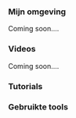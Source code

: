 ### Mijn omgeving
Coming soon....


### Videos
Coming soon....

### Tutorials

### Gebruikte tools


